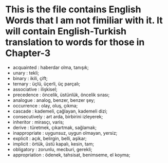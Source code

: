 # This is the file contains English Words that I am not fimiliar with it. It will contain English-Turkish translation to words for those in Chapter-3
- acquainted : haberdar olma, tanışık;
- unary : tekli;
- binary : ikili, çift;
- ternary : üçlü, üçerli, üç parçalı;
- associative : ilişkisel;
- precedence : öncelik, üstünlük, öncelik sırası;
- analogue : analog, benzer, benzer şey;
- occurrence : olay, oluş, çıkma; 
- cascade : kademeli, çağlayan, kademeli dizi;
- consecutively : art arda, birbirini izleyerek;
- inheritor : mirasçı, varis;
- derive : türetmek, çıkartmak, sağlamak;
- inappropriate : uygunsuz, uygun olmayan, yersiz;
- explicit : açık, belirgin, belli, aşikar;
- implicit : örtük, üstü kapalı, kesin, tam;
- obligatory : zorunlu, mecburi, gerekli;
- appropriation : ödenek, tahsisat, benimseme, el koyma;
